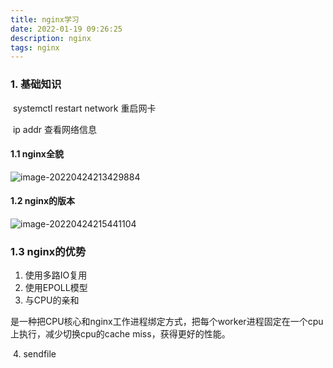 ```yaml
---
title: nginx学习
date: 2022-01-19 09:26:25
description: nginx
tags: nginx
---
```


### 1. 基础知识

​	systemctl restart network 重启网卡

​	ip addr 查看网络信息

#### 1.1 nginx全貌

![image-20220424213429884](C:\Users\11655\AppData\Roaming\Typora\typora-user-images\image-20220424213429884.png)

#### 1.2 nginx的版本

![image-20220424215441104](C:\Users\11655\AppData\Roaming\Typora\typora-user-images\image-20220424215441104.png)

### 1.3 nginx的优势

1. 使用多路IO复用
2. 使用EPOLL模型
3. 与CPU的亲和

​		是一种把CPU核心和nginx工作进程绑定方式，把每个worker进程固定在一个cpu上执行，减少切换cpu的cache miss，获得更好的性能。

​	4. sendfile
